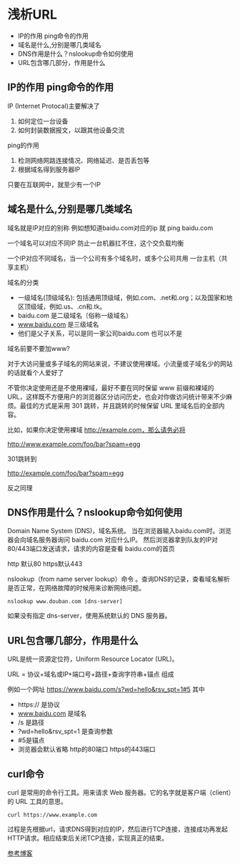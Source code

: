 #  浅析URL

* IP的作用 ping命令的作用
* 域名是什么,分别是哪几类域名
* DNS作用是什么？nslookup命令如何使用
* URL包含哪几部分，作用是什么


## IP的作用 ping命令的作用
IP (Internet Protocal)主要解决了
1. 如何定位一台设备
2. 如何封装数据报文，以跟其他设备交流

ping的作用
1. 检测网络网路连接情况、网络延迟、是否丢包等
2. 根据域名得到服务器IP

只要在互联网中，就至少有一个IP


## 域名是什么,分别是哪几类域名

域名就是IP对应的别称
例如想知道baidu.com对应的ip 就  ping baidu.com 

一个域名可以对应不同IP 防止一台机器扛不住，这个交负载均衡

一个IP对应不同域名，当一个公司有多个域名时，或多个公司共用
一台主机（共享主机）

域名的分类

* 一级域名(顶级域名): 包括通用顶级域，例如.com、.net和.org；以及国家和地区顶级域，例如.us、.cn和.tk。
* baidu.com 是二级域名（俗称一级域名）
* www.baidu.com 是三级域名 
* 他们是父子关系，可以是同一家公司baidu.com 也可以不是 

域名前要不要加www?

对于大访问量或多子域名的网站来说，不建议使用裸域。小流量或子域名少的网站的话就看个人爱好了


不管你决定使用还是不使用裸域，最好不要在同时保留 www 前缀和裸域的 URL，这样既不方便用户的浏览器区分访问历史，也会对你做访问统计带来不少麻烦。最佳的方式是采用 301 跳转，并且跳转的时候保留 URL 里域名后的全部内容。

比如，如果你决定使用裸域 http://example.com，那么请务必将   

http://www.example.com/foo/bar?spam=egg 

301跳转到

http://example.com/foo/bar?spam=egg 

反之同理

## DNS作用是什么？nslookup命令如何使用
Domain Name System (DNS)，域名系统。 当在浏览器输入baidu.com时。浏览器会向域名服务器询问 baidu.com 对应什么IP。
然后浏览器拿到队友的IP对80/443端口发送请求，请求的内容是查看
baidu.com的首页

http 默认80 https默认443


nslookup（from name server lookup）命令 。查询DNS的记录，查看域名解析是否正常，在网络故障的时候用来诊断网络问题。

```
nslookup www.douban.com [dns-server]
```
如果没有指定 dns-server，使用系统默认的 DNS 服务器。

## URL包含哪几部分，作用是什么
URL是统一资源定位符，Uniform Resource Locator (URL)。

URL = 协议+域名或IP+端口号+路径+查询字符串+锚点 组成

例如一个网址 https://www.baidu.com/s?wd=hello&rsv_spt=1#5
其中 

* https:// 是协议
* www.baidu.com 是域名
* /s 是路径
* ?wd=hello&rsv_spt=1 是查询参数
* #5是锚点
* 浏览器会默认省略 http的80端口  https的443端口



## curl命令

curl 是常用的命令行工具。用来请求 Web 服务器。它的名字就是客户端（client）的 URL 工具的意思。

```
curl https://www.example.com
```
过程是先根据url，请求DNS得到对应的IP，然后进行TCP连接，连接成功再发起HTTP请求。相应结束后关闭TCP连接，实现真正的结束。

[参考博客](https://juejin.cn/post/6844903989096497160)


